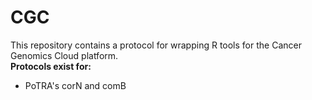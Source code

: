 # CGC

This repository contains a protocol for wrapping R tools for the Cancer Genomics Cloud platform.<br>
<b>Protocols exist for:</b>
- PoTRA's corN and comB 
